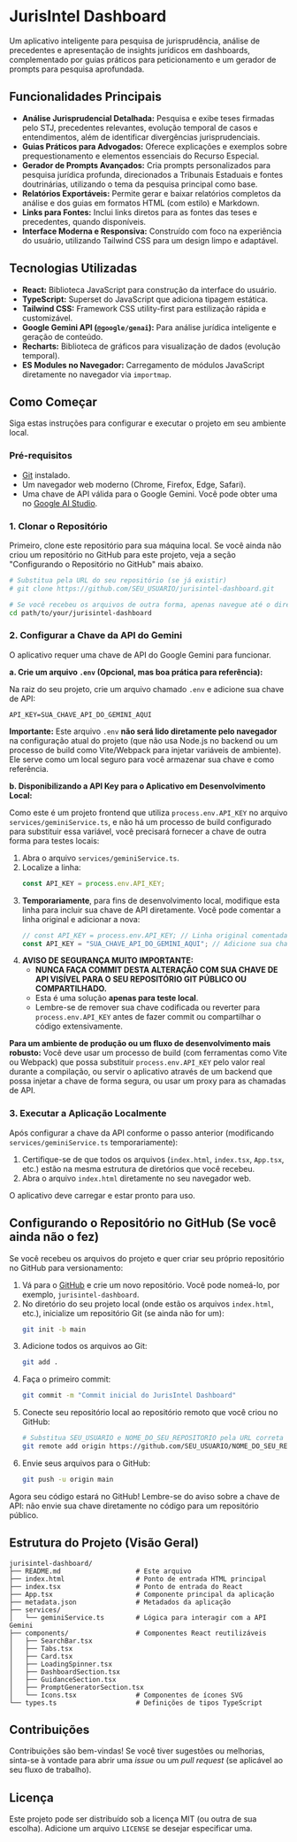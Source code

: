 
# JurisIntel Dashboard

Um aplicativo inteligente para pesquisa de jurisprudência, análise de precedentes e apresentação de insights jurídicos em dashboards, complementado por guias práticos para peticionamento e um gerador de prompts para pesquisa aprofundada.

## Funcionalidades Principais

*   **Análise Jurisprudencial Detalhada:** Pesquisa e exibe teses firmadas pelo STJ, precedentes relevantes, evolução temporal de casos e entendimentos, além de identificar divergências jurisprudenciais.
*   **Guias Práticos para Advogados:** Oferece explicações e exemplos sobre prequestionamento e elementos essenciais do Recurso Especial.
*   **Gerador de Prompts Avançados:** Cria prompts personalizados para pesquisa jurídica profunda, direcionados a Tribunais Estaduais e fontes doutrinárias, utilizando o tema da pesquisa principal como base.
*   **Relatórios Exportáveis:** Permite gerar e baixar relatórios completos da análise e dos guias em formatos HTML (com estilo) e Markdown.
*   **Links para Fontes:** Inclui links diretos para as fontes das teses e precedentes, quando disponíveis.
*   **Interface Moderna e Responsiva:** Construído com foco na experiência do usuário, utilizando Tailwind CSS para um design limpo e adaptável.

## Tecnologias Utilizadas

*   **React:** Biblioteca JavaScript para construção da interface do usuário.
*   **TypeScript:** Superset do JavaScript que adiciona tipagem estática.
*   **Tailwind CSS:** Framework CSS utility-first para estilização rápida e customizável.
*   **Google Gemini API (`@google/genai`):** Para análise jurídica inteligente e geração de conteúdo.
*   **Recharts:** Biblioteca de gráficos para visualização de dados (evolução temporal).
*   **ES Modules no Navegador:** Carregamento de módulos JavaScript diretamente no navegador via `importmap`.

## Como Começar

Siga estas instruções para configurar e executar o projeto em seu ambiente local.

### Pré-requisitos

*   [Git](https://git-scm.com/) instalado.
*   Um navegador web moderno (Chrome, Firefox, Edge, Safari).
*   Uma chave de API válida para o Google Gemini. Você pode obter uma no [Google AI Studio](https://aistudio.google.com/app/apikey).

### 1. Clonar o Repositório

Primeiro, clone este repositório para sua máquina local. Se você ainda não criou um repositório no GitHub para este projeto, veja a seção "Configurando o Repositório no GitHub" mais abaixo.

```bash
# Substitua pela URL do seu repositório (se já existir)
# git clone https://github.com/SEU_USUARIO/jurisintel-dashboard.git

# Se você recebeu os arquivos de outra forma, apenas navegue até o diretório do projeto
cd path/to/your/jurisintel-dashboard
```

### 2. Configurar a Chave da API do Gemini

O aplicativo requer uma chave de API do Google Gemini para funcionar.

**a. Crie um arquivo `.env` (Opcional, mas boa prática para referência):**

Na raiz do seu projeto, crie um arquivo chamado `.env` e adicione sua chave de API:

```env
API_KEY=SUA_CHAVE_API_DO_GEMINI_AQUI
```

**Importante:** Este arquivo `.env` **não será lido diretamente pelo navegador** na configuração atual do projeto (que não usa Node.js no backend ou um processo de build como Vite/Webpack para injetar variáveis de ambiente). Ele serve como um local seguro para você armazenar sua chave e como referência.

**b. Disponibilizando a API Key para o Aplicativo em Desenvolvimento Local:**

Como este é um projeto frontend que utiliza `process.env.API_KEY` no arquivo `services/geminiService.ts`, e não há um processo de build configurado para substituir essa variável, você precisará fornecer a chave de outra forma para testes locais:

1.  Abra o arquivo `services/geminiService.ts`.
2.  Localize a linha:
    ```javascript
    const API_KEY = process.env.API_KEY;
    ```
3.  **Temporariamente**, para fins de desenvolvimento local, modifique esta linha para incluir sua chave de API diretamente. Você pode comentar a linha original e adicionar a nova:
    ```javascript
    // const API_KEY = process.env.API_KEY; // Linha original comentada
    const API_KEY = "SUA_CHAVE_API_DO_GEMINI_AQUI"; // Adicione sua chave real aqui
    ```
4.  **AVISO DE SEGURANÇA MUITO IMPORTANTE:**
    *   **NUNCA FAÇA COMMIT DESTA ALTERAÇÃO COM SUA CHAVE DE API VISÍVEL PARA O SEU REPOSITÓRIO GIT PÚBLICO OU COMPARTILHADO.**
    *   Esta é uma solução **apenas para teste local**.
    *   Lembre-se de remover sua chave codificada ou reverter para `process.env.API_KEY` antes de fazer commit ou compartilhar o código extensivamente.

**Para um ambiente de produção ou um fluxo de desenvolvimento mais robusto:** Você deve usar um processo de build (com ferramentas como Vite ou Webpack) que possa substituir `process.env.API_KEY` pelo valor real durante a compilação, ou servir o aplicativo através de um backend que possa injetar a chave de forma segura, ou usar um proxy para as chamadas de API.

### 3. Executar a Aplicação Localmente

Após configurar a chave da API conforme o passo anterior (modificando `services/geminiService.ts` temporariamente):

1.  Certifique-se de que todos os arquivos (`index.html`, `index.tsx`, `App.tsx`, etc.) estão na mesma estrutura de diretórios que você recebeu.
2.  Abra o arquivo `index.html` diretamente no seu navegador web.

O aplicativo deve carregar e estar pronto para uso.

## Configurando o Repositório no GitHub (Se você ainda não o fez)

Se você recebeu os arquivos do projeto e quer criar seu próprio repositório no GitHub para versionamento:

1.  Vá para o [GitHub](https://github.com) e crie um novo repositório. Você pode nomeá-lo, por exemplo, `jurisintel-dashboard`.
2.  No diretório do seu projeto local (onde estão os arquivos `index.html`, etc.), inicialize um repositório Git (se ainda não for um):
    ```bash
    git init -b main
    ```
3.  Adicione todos os arquivos ao Git:
    ```bash
    git add .
    ```
4.  Faça o primeiro commit:
    ```bash
    git commit -m "Commit inicial do JurisIntel Dashboard"
    ```
5.  Conecte seu repositório local ao repositório remoto que você criou no GitHub:
    ```bash
    # Substitua SEU_USUARIO e NOME_DO_SEU_REPOSITORIO pela URL correta do seu repo no GitHub
    git remote add origin https://github.com/SEU_USUARIO/NOME_DO_SEU_REPOSITORIO.git
    ```
6.  Envie seus arquivos para o GitHub:
    ```bash
    git push -u origin main
    ```

Agora seu código estará no GitHub! Lembre-se do aviso sobre a chave de API: não envie sua chave diretamente no código para um repositório público.

## Estrutura do Projeto (Visão Geral)

```
jurisintel-dashboard/
├── README.md                   # Este arquivo
├── index.html                  # Ponto de entrada HTML principal
├── index.tsx                   # Ponto de entrada do React
├── App.tsx                     # Componente principal da aplicação
├── metadata.json               # Metadados da aplicação
├── services/
│   └── geminiService.ts        # Lógica para interagir com a API Gemini
├── components/                 # Componentes React reutilizáveis
│   ├── SearchBar.tsx
│   ├── Tabs.tsx
│   ├── Card.tsx
│   ├── LoadingSpinner.tsx
│   ├── DashboardSection.tsx
│   ├── GuidanceSection.tsx
│   ├── PromptGeneratorSection.tsx
│   └── Icons.tsx               # Componentes de ícones SVG
└── types.ts                    # Definições de tipos TypeScript
```

## Contribuições

Contribuições são bem-vindas! Se você tiver sugestões ou melhorias, sinta-se à vontade para abrir uma *issue* ou um *pull request* (se aplicável ao seu fluxo de trabalho).

## Licença

Este projeto pode ser distribuído sob a licença MIT (ou outra de sua escolha). Adicione um arquivo `LICENSE` se desejar especificar uma.
```
